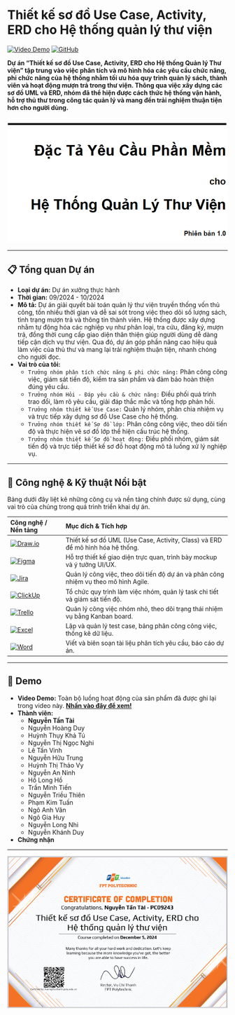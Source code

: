 # Thiết kế sơ đồ Use Case, Activity, ERD cho Hệ thống quản lý thư viện

[![Video Demo](https://img.shields.io/badge/Xem_Demo_Đầy_Đủ-FF0000?style=for-the-badge&logo=youtube&logoColor=white)](https://youtu.be/DVt-AaA_sTI)
[![GitHub](https://img.shields.io/badge/Xem_Mã_Nguồn-181717?style=for-the-badge&logo=github)](https://github.com/NTTai95/portfolio/tree/Library-Management-System)

**Dự án “Thiết kế sơ đồ Use Case, Activity, ERD cho Hệ thống Quản lý Thư viện” tập trung vào việc phân tích và mô hình hóa các yêu cầu chức năng, phi chức năng của hệ thống nhằm tối ưu hóa quy trình quản lý sách, thành viên và hoạt động mượn trả trong thư viện. Thông qua việc xây dựng các sơ đồ UML và ERD, nhóm đã thể hiện được cách thức hệ thống vận hành, hỗ trợ thủ thư trong công tác quản lý và mang đến trải nghiệm thuận tiện hơn cho người dùng.**

![Banner màn hình](./banner.png)

---

## 📋 Tổng quan Dự án

*   **Loại dự án:** Dự án xưởng thực hành
*   **Thời gian:** 09/2024 - 10/2024
*   **Mô tả:** Dự án giải quyết bài toán quản lý thư viện truyền thống vốn thủ công, tốn nhiều thời gian và dễ sai sót trong việc theo dõi số lượng sách, tình trạng mượn trả và thông tin thành viên. Hệ thống được xây dựng nhằm tự động hóa các nghiệp vụ như phân loại, tra cứu, đăng ký, mượn trả, đồng thời cung cấp giao diện thân thiện giúp người dùng dễ dàng tiếp cận dịch vụ thư viện. Qua đó, dự án góp phần nâng cao hiệu quả làm việc của thủ thư và mang lại trải nghiệm thuận tiện, nhanh chóng cho người đọc.
*   **Vai trò của tôi:**
    *   `Trưởng nhóm phân tích chức năng & phi chức năng:` Phân công công việc, giám sát tiến độ, kiểm tra sản phẩm và đảm bảo hoàn thiện đúng yêu cầu.
    *   `Trưởng nhóm Hỏi - Đáp yêu cầu & chức năng:` Điều phối quá trình trao đổi, làm rõ yêu cầu, giải đáp thắc mắc và tổng hợp phản hồi.
    *   `Trưởng nhóm thiết kế Use Case:` Quản lý nhóm, phân chia nhiệm vụ và trực tiếp xây dựng sơ đồ Use Case cho hệ thống.
    *   `Trưởng nhóm thiết kế Sơ đồ lớp:` Phân công công việc, theo dõi tiến độ và thực hiện vẽ sơ đồ lớp thể hiện cấu trúc hệ thống.
    *   `Trưởng nhóm thiết kế Sơ đồ hoạt động:` Điều phối nhóm, giám sát tiến độ và trực tiếp thiết kế sơ đồ hoạt động mô tả luồng xử lý nghiệp vụ.

---

## 🚀 Công nghệ & Kỹ thuật Nổi bật

Bảng dưới đây liệt kê những công cụ và nền tảng chính được sử dụng, cùng vai trò của chúng trong quá trình triển khai dự án.  

| Công nghệ / Nền tảng | Mục đích & Tích hợp |
| :--- | :--- |
| [![Draw.io](https://img.shields.io/badge/Draw.io-FF6C37?logo=diagramsdotnet&logoColor=white)](https://www.diagrams.net/) | Thiết kế sơ đồ UML (Use Case, Activity, Class) và ERD để mô hình hóa hệ thống. |
| [![Figma](https://img.shields.io/badge/Figma-F24E1E?logo=figma&logoColor=white)](https://www.figma.com/) | Hỗ trợ thiết kế giao diện trực quan, trình bày mockup và ý tưởng UI/UX. |
| [![Jira](https://img.shields.io/badge/Jira-0052CC?logo=jira&logoColor=white)](https://www.atlassian.com/software/jira) | Quản lý công việc, theo dõi tiến độ dự án và phân công nhiệm vụ theo mô hình Agile. |
| [![ClickUp](https://img.shields.io/badge/ClickUp-7B68EE?logo=clickup&logoColor=white)](https://clickup.com/) | Tổ chức quy trình làm việc nhóm, quản lý task chi tiết và giám sát tiến độ. |
| [![Trello](https://img.shields.io/badge/Trello-0052CC?logo=trello&logoColor=white)](https://trello.com/) | Quản lý công việc nhóm nhỏ, theo dõi trạng thái nhiệm vụ bằng Kanban board. |
| [![Excel](https://img.shields.io/badge/Microsoft%20Excel-217346?logo=microsoftexcel&logoColor=white)](https://www.microsoft.com/microsoft-365/excel) | Lập và quản lý test case, bảng phân công công việc, thống kê dữ liệu. |
| [![Word](https://img.shields.io/badge/Microsoft%20Word-2B579A?logo=microsoftword&logoColor=white)](https://www.microsoft.com/microsoft-365/word) | Viết và biên soạn tài liệu phân tích yêu cầu, báo cáo dự án. |

---

## 🎥 Demo

*   **Video Demo:** Toàn bộ luồng hoạt động của sản phẩm đã được ghi lại trong video này. **[Nhấn vào đây để xem!](https://youtu.be/DVt-AaA_sTI)**
*   **Thành viên:**
    *   **Nguyễn Tấn Tài**
    *   Nguyễn Hoàng Duy
    *   Huỳnh Thụy Khả Tú
    *   Nguyễn Thị Ngọc Nghi
    *   Lê Tấn Vinh
    *   Nguyễn Hữu Trung
    *   Huỳnh Thị Thảo Vy
    *   Nguyễn An Ninh
    *   Hồ Long Hồ
    *   Trần Minh Tiến
    *   Nguyễn Triều Thiên
    *   Phạm Kim Tuấn
    *   Ngô Anh Văn
    *   Ngô Gia Huy
    *   Nguyễn Long Nhi
    *   Nguyễn Khánh Duy
*   **Chứng nhận**
---
![Chứng nhận](./certification.jpg)
